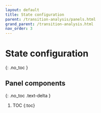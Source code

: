 ```yaml
---
layout: default
title: State configuration
parent: /transition-analysis/panels.html
grand_parent: /transition-analysis.html
nav_order: 3
---
```


# State configuration
{: .no_toc }

## Panel components
{: .no_toc .text-delta }

1. TOC
{:toc}



